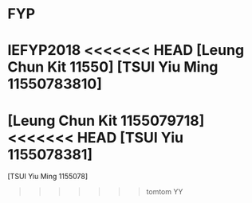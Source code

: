 # FYP
IEFYP2018
<<<<<<< HEAD
[Leung Chun Kit 11550]
[TSUI Yiu Ming 11550783810]
=======
[Leung Chun Kit 1155079718]
<<<<<<< HEAD
[TSUI Yiu 1155078381]
=======
[TSUI Yiu Ming 1155078]
>>>>>>> tomtom
>>>>>>> YY
